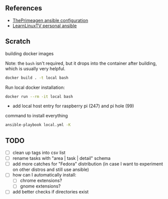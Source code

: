 ## References

- [ThePrimeagen ansible configuration](https://github.com/ThePrimeagen/ansible)
- [LearnLinuxTV personal ansible](https://github.com/LearnLinuxTV/personal_ansible_desktop_configs)

## Scratch

building docker images

Note: the `bash` isn't required, but it drops into the
container after building, which is usually very helpful.

```sh
docker build . -t local bash
```

Run local docker installation:

```sh
docker run --rm -it local bash
```

- add local host entry for raspberry pi (247) and pi hole (99)

command to install everything

```sh
ansible-playbook local.yml -K
```

## TODO

- [ ] clean up tags into csv list 
- [ ] rename tasks with "area | task | detail" schema
- [ ] add more catches for "Fedora" distribution (in case I want to experiment on
      other distros and still use ansible)
- [ ] how can I automatically install:
  - [ ] chrome extensions?
  - [ ] gnome extensions?
- [ ] add better checks if directories exist
